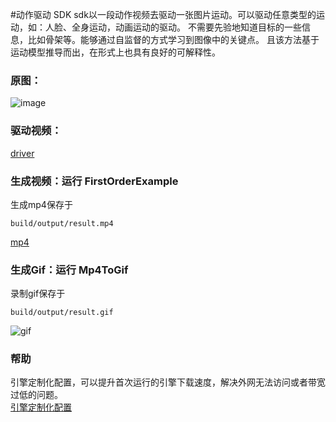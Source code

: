 #动作驱动 SDK
sdk以一段动作视频去驱动一张图片运动。可以驱动任意类型的运动，如：人脸、全身运动，动画运动的驱动。
不需要先验地知道目标的一些信息，比如骨架等。能够通过自监督的方式学习到图像中的关键点。
且该方法基于运动模型推导而出，在形式上也具有良好的可解释性。

### 原图：
![image](https://djl-model.oss-cn-hongkong.aliyuncs.com/AIAS/gan_sdks/beauty.jpg)

### 驱动视频：
[driver](https://djl-model.oss-cn-hongkong.aliyuncs.com/AIAS/gan_sdks/driver.mp4)

### 生成视频：运行 FirstOrderExample
生成mp4保存于
```
build/output/result.mp4
```

[mp4](https://djl-model.oss-cn-hongkong.aliyuncs.com/AIAS/gan_sdks/result.mp4)

### 生成Gif：运行 Mp4ToGif
录制gif保存于
```
build/output/result.gif
```

![gif](https://djl-model.oss-cn-hongkong.aliyuncs.com/AIAS/gan_sdks/result.gif)

### 帮助 
引擎定制化配置，可以提升首次运行的引擎下载速度，解决外网无法访问或者带宽过低的问题。         
[引擎定制化配置](http://aias.top/engine_cpu.html)